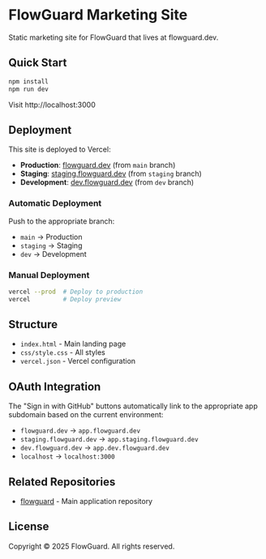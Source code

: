 # FlowGuard Marketing Site

Static marketing site for FlowGuard that lives at flowguard.dev.

## Quick Start

```bash
npm install
npm run dev
```

Visit http://localhost:3000

## Deployment

This site is deployed to Vercel:

- **Production**: [flowguard.dev](https://flowguard.dev) (from `main` branch)
- **Staging**: [staging.flowguard.dev](https://staging.flowguard.dev) (from `staging` branch)  
- **Development**: [dev.flowguard.dev](https://dev.flowguard.dev) (from `dev` branch)

### Automatic Deployment

Push to the appropriate branch:
- `main` → Production
- `staging` → Staging
- `dev` → Development

### Manual Deployment

```bash
vercel --prod  # Deploy to production
vercel         # Deploy preview
```

## Structure

- `index.html` - Main landing page
- `css/style.css` - All styles
- `vercel.json` - Vercel configuration

## OAuth Integration

The "Sign in with GitHub" buttons automatically link to the appropriate app subdomain based on the current environment:

- `flowguard.dev` → `app.flowguard.dev`
- `staging.flowguard.dev` → `app.staging.flowguard.dev`
- `dev.flowguard.dev` → `app.dev.flowguard.dev`
- `localhost` → `localhost:3000`

## Related Repositories

- [flowguard](https://github.com/yourusername/flowguard) - Main application repository

## License

Copyright © 2025 FlowGuard. All rights reserved.